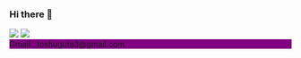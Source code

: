 ### Hi there 👋

<!--
**umang39/umang39** is a ✨ _special_ ✨ repository because its `README.md` (this file) appears on your GitHub profile.

Here are some ideas to get you started:

- 🔭 I’m currently working on ...
- 🌱 I’m currently learning ...
- 👯 I’m looking to collaborate on ...
- 🤔 I’m looking for help with ...
- 💬 Ask me about ...
- 📫 How to reach me: ...
- 😄 Pronouns: ...
- ⚡ Fun fact: ...
-->

<img  src="https://github-readme-stats.vercel.app/api?username=umang39&show_icons=true&theme=material-palenight" />

<img src="https://github-readme-stats.vercel.app/api/top-langs?username=umang39&theme=material-palenight&hide_langs_below=1" />
<div style="background-color:purple;">
  Gmail : toshuguta3@gmail.com
  </div>
